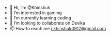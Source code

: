- 👋 Hi, I’m @Khinshuk
- 👀 I’m interested in gaming
- 🌱 I’m currently learning coding
- 💞️ I’m looking to collaborate on Devika
- 📫 How to reach me r.khinshuk0912@gmail.com

<!---
Khinshuk/Khinshuk is a ✨ special ✨ repository because its `README.md` (this file) appears on your GitHub profile.
You can click the Preview link to take a look at your changes.
--->
